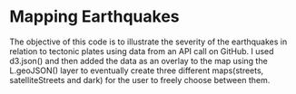 # Mapping Earthquakes

The objective of this code is to illustrate the severity of the earthquakes in relation to tectonic plates using data from an API call on GitHub. I used d3.json() and then added the data as an overlay to the map using the L.geoJSON() layer to eventually create three different maps(streets, satelliteStreets and dark) for the user to freely choose between them. 
